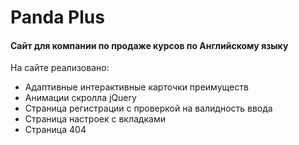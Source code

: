 # Panda Plus
#### Сайт для компании по продаже курсов по Английскому языку

На сайте реализовано:
- Адаптивные интерактивные карточки преимуществ
- Анимации скролла jQuery
- Страница регистрации с проверкой на валидность ввода
- Страница настроек с вкладками
- Страница 404